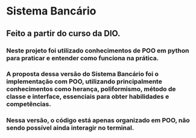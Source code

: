 # Sistema Bancário
## Feito a partir do curso da DIO.

### Neste projeto foi utilizado conhecimentos de POO em python para praticar e entender como funciona na prática.

### A proposta dessa versão do Sistema Bancário foi o implementação com POO, utilizando principalmente conhecimentos como herança, poliformismo, método de classe e interface, essenciais para obter habilidades e competências.

### Nessa versão, o código está apenas organizado em POO, não sendo possível ainda interagir no terminal.
